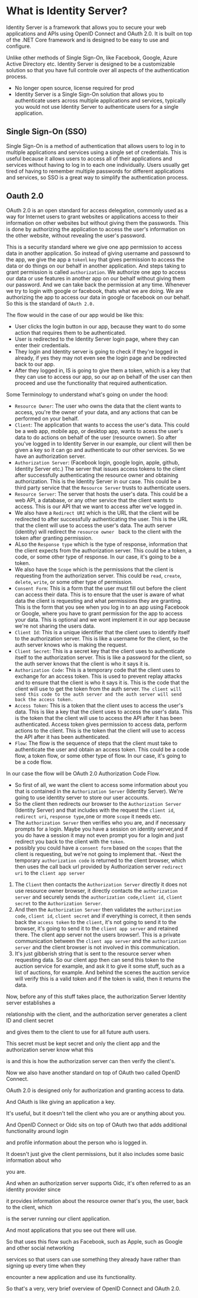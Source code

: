 # What is Identity Server?

Identity Server is a framework that allows you to secure your web applications and APIs using OpenID Connect and OAuth 2.0. It is built on top of the .NET Core framework and is designed to be easy to use and configure.

Unlike other methods of Single Sign-On, like Facebook, Google, Azure Active Directory etc. Identity Server is designed to be a customizable solution so that you have full controle over all aspects of the authentication process.

- No longer open source, license required for prod
- Identity Server is a Single Sign-On solution that allows you to authenticate users across multiple applications and services, typically you would not use Identity Server to authenticate users for a single application.

## Single Sign-On (SSO)

Single Sign-On is a method of authentication that allows users to log in to multiple applications and services using a single set of credentials. This is useful because it allows users to access all of their applications and services without having to log in to each one individually. Users usually get tired of having to remember multiple passwords for different applications and services, so SSO is a great way to simplify the authentication process.

## Oauth 2.0

OAuth 2.0 is an open standard for access delegation, commonly used as a way for Internet users to grant websites or applications access to their information on other websites but without giving them the passwords. This is done by authorizing the application to access the user's information on the other website, without revealing the user's password.

This is a security standard where we give one app permission to access data in another application. So instead of giving username and passowrd to the app, we give the app a `token`\ `key` that gives permission to access the data or do things on our behalf in another application. And steps taking to grant permission is called `authorization`. We authorize one app to access our data or use features in another app on our behalf without giving them our password. And we can take back the permission at any time. Whenever we try to login with google or facebook, thats what we are doing. We are authorizing the app to access our data in google or facebook on our behalf. So this is the standard of `OAuth 2.0.`

The flow would in the case of our app would be like this:

- User clicks the login button in our app, because they want to do some action that requires them to be authenticated.
- User is redirected to the Identity Server login page, where they can enter their credentials.
- They login and Identity server is going to check if they're logged in already, if yes they may not even see the login page and be redirected back to our app.
- After they logged in, IS is going to give them a token, which is a key that they can use to access our app, so our ap on behalf of the user can then proceed and use the functionality that required authentication.

Some Terminology to understand what's going on under the hood:

- `Resource Owner`: The user who owns the data that the client wants to access, you're the owner of your data, and any actions that can be performed on your behalf.
- `Client`: The application that wants to access the user's data. This could be a web app, mobile app, or desktop app, wants to acess the user's data to do actions on behalf of the user (resource owner). So after you've logged in to Identity Server in our example, our client will then be given a key so it can go and authenticate to our other services.
  So we have an authorization server.
- `Authorization Server`: (Facebook login, google login, apple, github, Identity Server etc.) The server that issues access tokens to the client after successfully authenticating the resource owner and obtaining authorization. This is the Identity Server in our case. This could be a third party service that the `Resource Server` trusts to authenticate users.
- `Resource Server`: The server that hosts the user's data. This could be a web API, a database, or any other service that the client wants to access. This is our API that we want to access after we've logged in.
- We also have a `Redirect URI` which is the URL that the client will be redirected to after successfully authenticating the user. This is the URL that the client will use to access the user's data. The auth server (identity) will redirect the `resource owner ` back to the client with the token after granting permission.
- ALso the `Response type` which is the type of response, information that the client expects from the authorization server. This could be a token, a code, or some other type of response. In our case, it's going to be a token.
- We also have the `Scope` which is the permissions that the client is requesting from the authorization server. This could be `read`, `create`, `delete`, `write`, or some other type of permission.
- `Consent Form`: This is a form that the user must fill out before the client can access their data. This is to ensure that the user is aware of what data the client is requesting and what permissions they are granting. This is the form that you see when you log in to an app using Facebook or Google, where you have to grant permission for the app to access your data. This is optional and we wont implement it in our app because we're not sharing the users data.
- `Client Id`: This is a unique identifier that the client uses to identify itself to the authorization server. This is like a username for the client, so the auth server knows who is making the request.
- `Client Secret`: This is a secret key that the client uses to authenticate itself to the authorization server. This is like a password for the client, so the auth server knows that the client is who it says it is.
- `Authorization Code`: This is a temporary code that the client uses to exchange for an access token. This is used to prevent replay attacks and to ensure that the client is who it says it is. This is the code that the client will use to get the token from the auth server. `The client will send this code to the auth server and the auth server will send back the access token.`
- `Access Token`: This is a token that the client uses to access the user's data. This is like a key that the client uses to access the user's data. This is the token that the client will use to access the API after it has been authenticated. Access token gives permission to access data, perform actions to the client. This is the token that the client will use to access the API after it has been authenticated.
- `Flow`: The flow is the sequence of steps that the client must take to authenticate the user and obtain an access token. This could be a code flow, a token flow, or some other type of flow. In our case, it's going to be a code flow.

In our case the flow will be OAuth 2.0 Authorization Code Flow.

- So first of all, we want the client to access some information about you that is contained in the `Authorization Server` (Identity Server). We're going to use identity server to store our user accounts.
- So the client then redirects our browser to the `Authorization Server` (Identity Server) and that includes with the request the `client id`, `redirect uri`, `response type`,one or more `scope` it needs etc.
- The `Authorization Server` then verifies who you are, and if necessary prompts for a login. Maybe you have a session on identity server,and if you do have a session it may not even prompt you for a login and just redirect you back to the client with the `token`.
- possibly you could have a `consent form` based on the `scopes` that the client is requesting, but we're not going to implement that.
  -Next the temporary `authorization code` is returned to the client browser, which then uses the call back url provided by Authorization server `redirect uri` to the `client app server`

1. The `Client` then contacts the `Authorization Server` directly it does not use resource owner browser, it directly contacts the `authorization server` and securely sends the `authorization code`,`client id`, `client secret` to the `Authorization Server`.
2. And then the `Authorization Server` then validates the `authorization code`, `client id`, `client secret` and if everything is correct, it then sends back the `access token` to the `client`, it's not going to send it to the browser, it's going to send it to the `client app server` and retained there. The client app server not the users browser!. This is a private communication between the `client app server` and the `authorization server` and the client browser is not involved in this communication.
3. It's just gibberish string that is sent to the resource server when requesting data. So our client app then can send this token to the auction service for example, and ask it to give it some stuff, such as a list of auctions, for example. And behind the scenes the auction service will verify this is a valid token and if the token is valid, then it returns the data.

Now, before any of this stuff takes place, the authorization Server Identity server establishes a

relationship with the client, and the authorization server generates a client ID and client secret

and gives them to the client to use for all future auth users.

This secret must be kept secret and only the client app and the authorization server know what this

is and this is how the authorization server can then verify the client's.

Now we also have another standard on top of OAuth two called OpenID Connect.

OAuth 2.0 is designed only for authorization and granting access to data.

And OAuth is like giving an application a key.

It's useful, but it doesn't tell the client who you are or anything about you.

And OpenID Connect or Oidc sits on top of OAuth two that adds additional functionality around login

and profile information about the person who is logged in.

It doesn't just give the client permissions, but it also includes some basic information about who

you are.

And when an authorization server supports Oidc, it's often referred to as an identity provider since

it provides information about the resource owner that's you, the user, back to the client, which

is the server running our client application.

And most applications that you see out there will use.

So that uses this flow such as Facebook, such as Apple, such as Google and other social networking

services so that users can use something they already have rather than signing up every time when they

encounter a new application and use its functionality.

So that's a very, very brief overview of OpenID Connect and OAuth 2.0.
